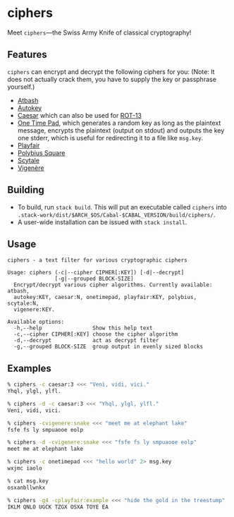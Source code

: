 # ciphers

Meet `ciphers`—the Swiss Army Knife of classical cryptography!

## Features
`ciphers` can encrypt and decrypt the following ciphers for you:
(Note: It does not actually crack them, you have to supply the key or passphrase yourself.)

* [Atbash](https://en.wikipedia.org/wiki/Atbash)
* [Autokey](https://en.wikipedia.org/wiki/Autokey_cipher)
* [Caesar](https://en.wikipedia.org/wiki/Caesar_cipher) which can also be used for [ROT-13](https://en.wikipedia.org/wiki/Rot13)
* [One Time Pad](https://en.wikipedia.org/wiki/One-time_pad), which generates a
  random key as long as the plaintext message, encrypts the plaintext (output on
  stdout) and outputs the key one stderr, which is useful for redirecting it to
  a file like `msg.key`.
* [Playfair](https://en.wikipedia.org/wiki/Playfair_cipher)
* [Polybius Square](https://en.wikipedia.org/wiki/Polybius_square)
* [Scytale](https://en.wikipedia.org/wiki/Scytale)
* [Vigenère](https://en.wikipedia.org/wiki/Vigen%C3%A8re_cipher)

## Building

* To build, run `stack build`. This will put an executable called `ciphers` into
  `.stack-work/dist/$ARCH_$OS/Cabal-$CABAL_VERSION/build/ciphers/`.
* A user-wide installation can be issued with `stack install`.

## Usage

```
ciphers - a text filter for various cryptographic ciphers

Usage: ciphers (-c|--cipher CIPHER[:KEY]) [-d|--decrypt]
               [-g|--grouped BLOCK-SIZE]
  Encrypt/decrypt various cipher algorithms. Currently available: atbash,
  autokey:KEY, caesar:N, onetimepad, playfair:KEY, polybius, scytale:N,
  vigenere:KEY.

Available options:
  -h,--help                Show this help text
  -c,--cipher CIPHER[:KEY] choose the cipher algorithm
  -d,--decrypt             act as decrypt filter
  -g,--grouped BLOCK-SIZE  group output in evenly sized blocks
```

## Examples

```sh
% ciphers -c caesar:3 <<< "Veni, vidi, vici."
Yhql, ylgl, ylfl.

% ciphers -d -c caesar:3 <<< "Yhql, ylgl, ylfl."
Veni, vidi, vici.

% ciphers -cvigenere:snake <<< "meet me at elephant lake"
fsfe fs ly smpuaooe eolp

% ciphers -d -cvigenere:snake <<< "fsfe fs ly smpuaooe eolp"
meet me at elephant lake

% ciphers -c onetimepad <<< "hello world" 2> msg.key
wxjmc iaolo

% cat msg.key
osxanbllwnkx

% ciphers -g4 -cplayfair:example <<< "hide the gold in the treestump"
IKLM QNLO UGCK TZGX OSXA TOYE EA
```
